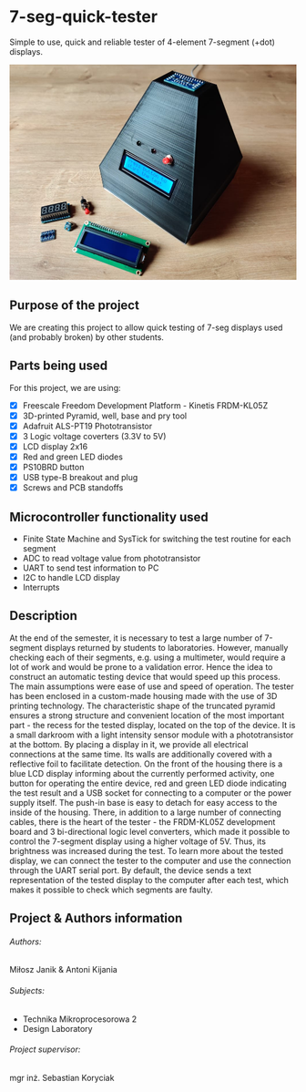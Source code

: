 # 7-seg-quick-tester
Simple to use, quick and reliable tester of 4-element 7-segment (+dot) displays. 

![7-seg-tester concept](https://github.com/mijanik/7-seg-tester-Project/blob/main/7-seg-tester-photo.jpg)

## Purpose of the project
We are creating this project to allow quick testing of 7-seg displays used (and probably broken) by other students.

## Parts being used
For this project, we are using: 

- [x] Freescale Freedom Development Platform - Kinetis FRDM-KL05Z
- [x] 3D-printed Pyramid, well, base and pry tool
- [x] Adafruit ALS-PT19 Phototransistor
- [x] 3 Logic voltage coverters (3.3V to 5V)
- [x] LCD display 2x16
- [x] Red and green LED diodes
- [x] PS10BRD button
- [x] USB type-B breakout and plug
- [x] Screws and PCB standoffs

## Microcontroller functionality used
- Finite State Machine and SysTick for switching the test routine for each segment
- ADC to read voltage value from phototransistor
- UART to send test information to PC
- I2C to handle LCD display
- Interrupts

## Description

At the end of the semester, it is necessary to test a large number of 7-segment displays returned by students to laboratories. However, manually checking each of their segments, e.g. using a multimeter, would require a lot of work and would be prone to a validation error. Hence the idea to construct an automatic testing device that would speed up this process. The main assumptions were ease of use and speed of operation.
The tester has been enclosed in a custom-made housing made with the use of 3D printing technology. The characteristic shape of the truncated pyramid ensures a strong structure and convenient location of the most important part - the recess for the tested display, located on the top of the device. It is a small darkroom with a light intensity sensor module with a phototransistor at the bottom. By placing a display in it, we provide all electrical connections at the same time. Its walls are additionally covered with a reflective foil to facilitate detection.
On the front of the housing there is a blue LCD display informing about the currently performed activity, one button for operating the entire device, red and green LED diode indicating the test result and a USB socket for connecting to a computer or the power supply itself. The push-in base is easy to detach for easy access to the inside of the housing. There, in addition to a large number of connecting cables, there is the heart of the tester - the FRDM-KL05Z development board and 3 bi-directional logic level converters, which made it possible to control the 7-segment display using a higher voltage of 5V. Thus, its brightness was increased during the test.
To learn more about the tested display, we can connect the tester to the computer and use the connection through the UART serial port. By default, the device sends a text representation of the tested display to the computer after each test, which makes it possible to check which segments are faulty.

## Project & Authors information

###### Authors:

Miłosz Janik & Antoni Kijania

###### Subjects:

- Technika Mikroprocesorowa 2
- Design Laboratory

###### Project supervisor:

mgr inż. Sebastian Koryciak
